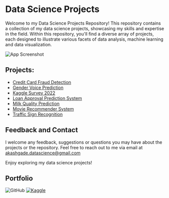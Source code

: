 
# Data Science Projects
Welcome to my Data Science Projects Repository! This repository contains a collection of my data science projects, showcasing my skills and expertise in the field. Within this repository, you'll find a diverse array of projects, each designed to illustrate various facets of data analysis, machine learning and data visualization.





![App Screenshot](https://www.acquisition-international.com/wp-content/uploads/2022/12/Data-Science.jpg)


## Projects:
* [Credit Card Fraud Detection](https://github.com/akashsuryakantgade/Data_Science_Projects/tree/main/Credit%20Card%20Fraud%20Detection%20Project)
* [Gender Voice Prediction](https://github.com/akashsuryakantgade/Data_Science_Projects/tree/main/Gender%20Voice%20Prediction)
* [Kaggle Survey 2022](https://github.com/akashsuryakantgade/Data_Science_Projects/tree/main/Kaggle%20Survey%202022)
* [Loan Approval Prediction System](https://github.com/akashsuryakantgade/Data_Science_Projects/tree/main/Loan%20Approval%20Prediction%20System)
* [Milk Quality Prediction](https://github.com/akashsuryakantgade/Data_Science_Projects/tree/main/Milk%20Quality%20Prediction)
* [Movie Recommender System](https://github.com/akashsuryakantgade/Data_Science_Projects/tree/main/Movie%20Recommender%20System)
* [Traffic Sign Recognition](https://github.com/akashsuryakantgade/Data_Science_Projects/tree/main/Traffic%20Sign%20Recognition)

## Feedback and Contact
I welcome any feedback, suggestions or questions you may have about the projects or the repository. Feel free to reach out to me via email at akashgade.datascience@gmail.com

Enjoy exploring my data science projects!

## Portfolio
![GitHub](https://img.shields.io/badge/github-%23121011.svg?style=for-the-badge&logo=github&logoColor=white)
[![Kaggle](https://img.shields.io/badge/Kaggle-035a7d?style=for-the-badge&logo=kaggle&logoColor=white)](https://www.kaggle.com/akashsuryakantgade/code)

